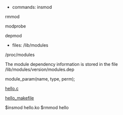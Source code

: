 * commands:
insmod

rmmod

modprobe

depmod

* files:
/lib/modules

/proc/modules

The module dependency information is stored in the file /lib/modules/version/modules.dep

module_param(name, type, perm);

[hello.c](hello.c.md)

[hello_makefile](hello_makefile.md)

$insmod hello.ko
$rmmod hello

